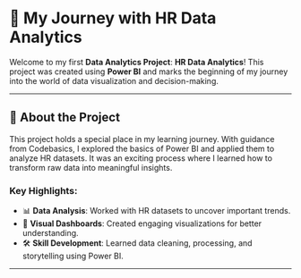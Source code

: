 # 🚀 My Journey with HR Data Analytics  

Welcome to my first **Data Analytics Project**: **HR Data Analytics**! This project was created using **Power BI** and marks the beginning of my journey into the world of data visualization and decision-making.  

---

## 🌟 About the Project  

This project holds a special place in my learning journey. With guidance from Codebasics, I explored the basics of Power BI and applied them to analyze HR datasets. It was an exciting process where I learned how to transform raw data into meaningful insights.  

### Key Highlights:  
- 📊 **Data Analysis**: Worked with HR datasets to uncover important trends.  
- 🎨 **Visual Dashboards**: Created engaging visualizations for better understanding.  
- 🛠️ **Skill Development**: Learned data cleaning, processing, and storytelling using Power BI.  

---

